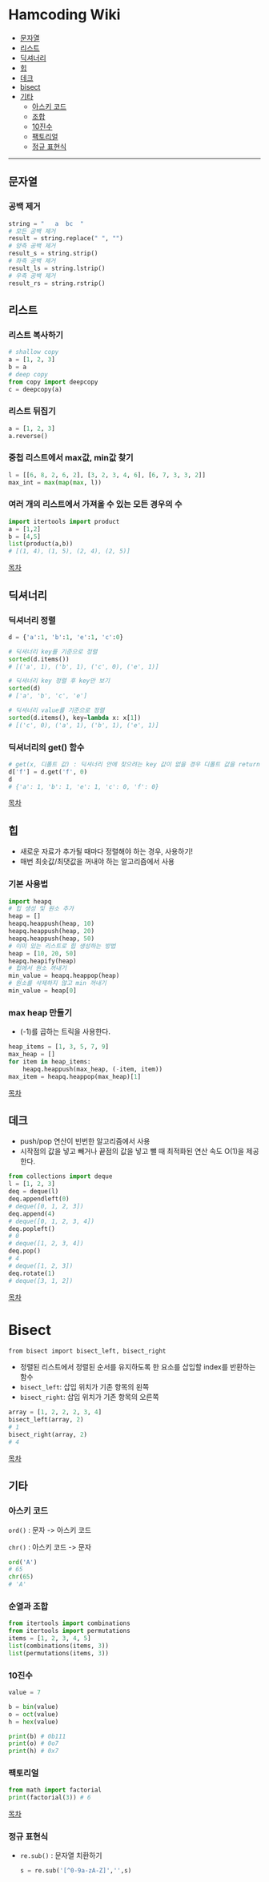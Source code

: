 # Hamcoding Wiki

* [문자열](#문자열)
* [리스트](#리스트)
* [딕셔너리](#딕셔너리)
* [힙](#힙)
* [데크](#데크)
* [bisect](#bisect)
* [기타](#기타)
  * [아스키 코드](#아스키-코드)
  * [조합](#조합)
  * [10진수](#10진수)
  * [팩토리얼](#팩토리얼)
  * [정규 표현식](#정규-표현식)
---

## 문자열

### 공백 제거

```python
string = "   a  bc  "
# 모든 공백 제거
result = string.replace(" ", "")
# 양측 공백 제거
result_s = string.strip()
# 좌측 공백 제거
result_ls = string.lstrip()
# 우측 공백 제거
result_rs = string.rstrip()
```



## 리스트

### 리스트 복사하기

```python
# shallow copy
a = [1, 2, 3]
b = a
# deep copy
from copy import deepcopy
c = deepcopy(a)
```

### 리스트 뒤집기

```python
a = [1, 2, 3]
a.reverse()
```

### 중첩 리스트에서 max값, min값 찾기

```python
l = [[6, 8, 2, 6, 2], [3, 2, 3, 4, 6], [6, 7, 3, 3, 2]]
max_int = max(map(max, l))
```

### 여러 개의 리스트에서 가져올 수 있는 모든 경우의 수

```python
import itertools import product
a = [1,2]
b = [4,5]
list(product(a,b))
# [(1, 4), (1, 5), (2, 4), (2, 5)]
```

[목차](#Hamcoding-Wiki)

## 딕셔너리

### 딕셔너리 정렬

```python
d = {'a':1, 'b':1, 'e':1, 'c':0}

# 딕셔너리 key를 기준으로 정렬
sorted(d.items())
# [('a', 1), ('b', 1), ('c', 0), ('e', 1)]

# 딕셔너리 key 정렬 후 key만 보기
sorted(d)
# ['a', 'b', 'c', 'e']

# 딕셔너리 value를 기준으로 정렬
sorted(d.items(), key=lambda x: x[1])
# [('c', 0), ('a', 1), ('b', 1), ('e', 1)]
```

### 딕셔너리의 get() 함수

```python
# get(x, 디폴트 값) : 딕셔너리 안에 찾으려는 key 값이 없을 경우 디폴트 값을 return함
d['f'] = d.get('f', 0)
d
# {'a': 1, 'b': 1, 'e': 1, 'c': 0, 'f': 0}
```

[목차](#Hamcoding-Wiki)

## 힙

* 새로운 자료가 추가될 때마다 정렬해야 하는 경우, 사용하기!
* 매번 최솟값/최댓값을 꺼내야 하는 알고리즘에서 사용

### 기본 사용법

```python
import heapq
# 힙 생성 및 원소 추가
heap = []
heapq.heappush(heap, 10)
heapq.heappush(heap, 20)
heapq.heappush(heap, 50)
# 이미 있는 리스트로 힙 생성하는 방법
heap = [10, 20, 50]
heapq.heapify(heap)
# 힙에서 원소 꺼내기
min_value = heapq.heappop(heap)
# 원소를 삭제하지 않고 min 꺼내기
min_value = heap[0]
```

### max heap 만들기

* (-1)를 곱하는 트릭을 사용한다.

```python
heap_items = [1, 3, 5, 7, 9]
max_heap = []
for item in heap_items:
    heapq.heappush(max_heap, (-item, item))
max_item = heapq.heappop(max_heap)[1]
```

[목차](#Hamcoding-Wiki)

## 데크

* push/pop 연산이 빈번한 알고리즘에서 사용
* 시작점의 값을 넣고 빼거나 끝점의 값을 넣고 뺄 때 최적화된 연산 속도 O(1)을 제공한다.

```python
from collections import deque
l = [1, 2, 3]
deq = deque(l)
deq.appendleft(0) 
# deque([0, 1, 2, 3])
deq.append(4)
# deque([0, 1, 2, 3, 4])
deq.popleft()
# 0
# deque([1, 2, 3, 4])
deq.pop()
# 4
# deque([1, 2, 3])
deq.rotate(1)
# deque([3, 1, 2])
```

[목차](#Hamcoding-Wiki)

# Bisect

`from bisect import bisect_left, bisect_right`

* 정렬된 리스트에서 정렬된 순서를 유지하도록 한 요소를 삽입할 index를 반환하는 함수
* `bisect_left`: 삽입 위치가 기존 항목의 왼쪽
* `bisect_right`: 삽입 위치가 기존 항목의 오른쪽

```python
array = [1, 2, 2, 2, 3, 4]
bisect_left(array, 2)
# 1
bisect_right(array, 2)
# 4
```

[목차](#Hamcoding-Wiki)

## 기타

### 아스키 코드


`ord()` : 문자 -> 아스키 코드


`chr()` : 아스키 코드 -> 문자


```python
ord('A')
# 65
chr(65)
# 'A'
```

### 순열과 조합
```python
from itertools import combinations
from itertools import permutations
items = [1, 2, 3, 4, 5]
list(combinations(items, 3))
list(permutations(items, 3))
```

### 10진수

```python
value = 7

b = bin(value)
o = oct(value)
h = hex(value)

print(b) # 0b111
print(o) # 0o7
print(h) # 0x7
```

### 팩토리얼

```python
from math import factorial
print(factorial(3)) # 6
```

[목차](#Hamcoding-Wiki)

### 정규 표현식

- `re.sub()` : 문자열 치환하기

  ```python 
  s = re.sub('[^0-9a-zA-Z]','',s)
  ```

